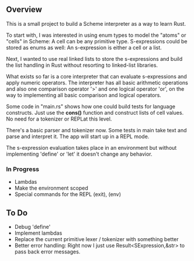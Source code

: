 ## Overview

This is a small project to build a Scheme interpreter as a way to learn Rust.

To start with, I was interested in using enum types to model the "atoms" or "cells" in Scheme: A cell can be any primitive type. S-expressions could be stored as enums as well: An s-expression is either a cell or a list. 

Next, I wanted to use real linked lists to store the s-expressions and build the list handling in Rust without resorting to linked-list libraries.

What exists so far is a core interpreter that can evaluate s-expressions and apply numeric operators. The interpreter has all basic arithmetic operations and also one comparison operator '>' and one logical operator 'or', on the way to implementing all basic comparison and logical operators.

Some code in "main.rs" shows how one could build tests for language constructs. Just use the __cons()__ function and construct lists of cell values. No need for a tokenizer or REPLat this level.

There's a basic parser and tokenizer now. Some tests in main take text and parse and interpret it. The app will start up in a REPL mode.

The s-expression evaluation takes place in an environment but without implementing 'define' or 'let' it doesn't change any behavior.

### In Progress

* Lambdas
* Make the environment scoped
* Special commands for the REPL (exit), (env)

## To Do

* Debug 'define'
* Implement lambdas
* Replace the current primitive lexer / tokenizer with something better
* Better error handling: Right now I just use Result<SExpression,&str> to pass back error messages.




